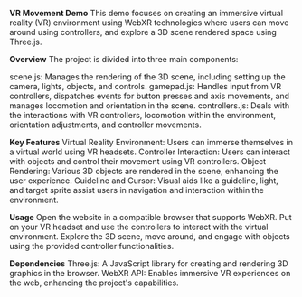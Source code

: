 **VR Movement Demo**
This demo focuses on creating an immersive virtual reality (VR) environment using WebXR technologies where users can move around using controllers, and explore a 3D scene rendered space using Three.js.

**Overview**
The project is divided into three main components:

scene.js: Manages the rendering of the 3D scene, including setting up the camera, lights, objects, and controls.
gamepad.js: Handles input from VR controllers, dispatches events for button presses and axis movements, and manages locomotion and orientation in the scene.
controllers.js: Deals with the interactions with VR controllers, locomotion within the environment, orientation adjustments, and controller movements.


**Key Features**
Virtual Reality Environment: Users can immerse themselves in a virtual world using VR headsets.
Controller Interaction: Users can interact with objects and control their movement using VR controllers.
Object Rendering: Various 3D objects are rendered in the scene, enhancing the user experience.
Guideline and Cursor: Visual aids like a guideline, light, and target sprite assist users in navigation and interaction within the environment.


**Usage**
Open the website in a compatible browser that supports WebXR.
Put on your VR headset and use the controllers to interact with the virtual environment.
Explore the 3D scene, move around, and engage with objects using the provided controller functionalities.


**Dependencies**
Three.js: A JavaScript library for creating and rendering 3D graphics in the browser.
WebXR API: Enables immersive VR experiences on the web, enhancing the project's capabilities.
